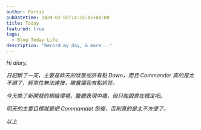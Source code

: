 ```yaml
---
author: Parvis
pubDatetime: 2024-02-02T14:15:01+00:00
title: Today
featured: true
tags:
  - Blog Today Life
description: "Record my day, & more .."
---
```


_Hi diary,_     

_日記斷了一天，主要是昨天的狀態或許有點 Down，而且 Commander 真的是太不順了，經常性無法連接，確實讓我有點抓狂。_     

_今天換了新開發的網絡環境，整體表現中庸，但只能說貴在穩定吧。_       

_明天的主要目標就是把 Commamdet 恢復，否則真的是太不方便了。_      

_以上_     